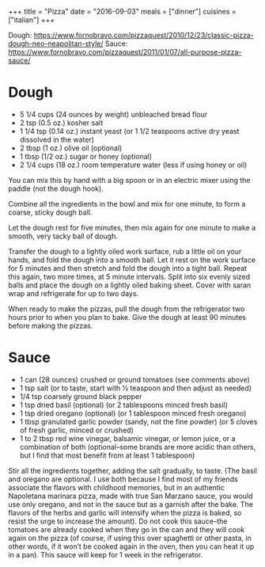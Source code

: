 +++
title = "Pizza"
date = "2016-09-03"
meals = ["dinner"]
cuisines = ["italian"]
+++

Dough: https://www.fornobravo.com/pizzaquest/2010/12/23/classic-pizza-dough-neo-neapolitan-style/
Sauce: https://www.fornobravo.com/pizzaquest/2011/01/07/all-purpose-pizza-sauce/

# Dough

* 5 1/4 cups (24 ounces by weight) unbleached bread flour
* 2 tsp (0.5 oz.) kosher salt
* 1 1/4 tsp (0.14 oz.) instant yeast (or 1 1/2 teaspoons active dry yeast dissolved in the water)
* 2 tbsp (1 oz.) olive oil (optional)
* 1 tbsp (1/2 oz.) sugar or honey (optional)
* 2 1/4 cups (18 oz.) room temperature water (less if using honey or oil)

You can mix this by hand with a big spoon or in an electric mixer using the paddle (not the dough hook).

Combine all the ingredients in the bowl and mix for one minute, to form a coarse, sticky dough ball.

Let the dough rest for five minutes, then mix again for one minute to make a smooth, very tacky ball of dough.

Transfer the dough to a lightly oiled work surface, rub a little oil on your hands, and fold the dough into a smooth ball. Let it rest on the work surface for 5 minutes and then stretch and fold the dough into a tight ball. Repeat this again, two more times, at 5 minute intervals. Split into six evenly sized balls and place the dough on a lightly oiled baking sheet. Cover with saran wrap and refrigerate for up to two days.

When ready to make the pizzas, pull the dough from the refrigerator two hours prior to when you plan to bake. Give the dough at least 90 minutes before making the pizzas.

# Sauce

* 1 can (28 ounces) crushed or ground tomatoes (see comments above)
* 1 tsp salt (or to taste, start with ½ teaspoon and then adjust as needed)
* 1/4 tsp coarsely ground black pepper
* 1 tsp dried basil (optional) (or 2 tablespoons minced fresh basil)
* 1 tsp dried oregano (optional) (or 1 tablespoon minced fresh oregano)
* 1 tbsp granulated garlic powder (sandy, not the fine powder) (or 5 cloves of fresh garlic, minced or crushed)
* 1 to 2 tbsp red wine vinegar, balsamic vinegar, or lemon juice, or a combination of both (optional–some brands are more acidic than others, but I find that most benefit from at least 1 tablespoon)

Stir all the ingredients together, adding the salt gradually, to taste. (The basil and oregano are optional. I use both because I find most of my friends associate the flavors with childhood memories, but in an authentic Napoletana marinara pizza, made with true San Marzano sauce, you would use only oregano, and not in the sauce but as a garnish after the bake. The flavors of the herbs and garlic will intensify when the pizza is baked, so resist the urge to increase the amount). Do not cook this sauce–the tomatoes are already cooked when they go in the can and they will cook again on the pizza (of course, if using this over spaghetti or other pasta, in other words, if it won’t be cooked again in the oven, then you can heat it up in a pan). This sauce will keep for 1 week in the refrigerator.
